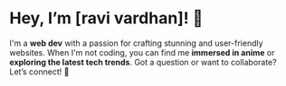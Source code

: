# Hey, I’m [ravi vardhan]! 🎉  

I'm a **web dev** with a passion for crafting stunning and user-friendly websites. When I'm not coding, you can find me **immersed in anime** or **exploring the latest tech trends**. Got a question or want to collaborate? Let’s connect! 🚀  

